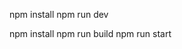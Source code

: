 <!-- to run in dev mode -->

npm install
npm run dev

<!-- to run the production optimized build -->

npm install
npm run build
npm run start
